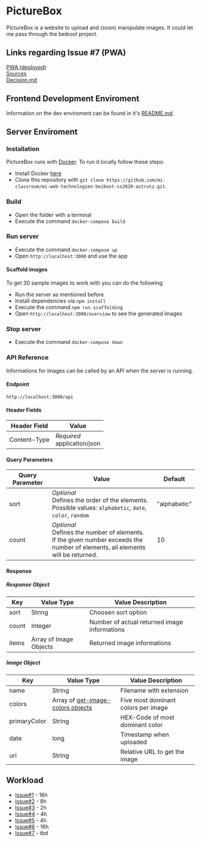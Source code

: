 # PictureBox

PictureBox is a website to upload and (soon) manipulate images. It could let me pass through the beiboot project.

## Links regarding Issue #7 (PWA)
[PWA (deployed)](https://astrutz.github.io/)   
[Sources](https://github.com/astrutz/mi-web-technologien-beiboot-ss2020-Dominikdeimel/tree/master/Frontend/devPage)   
[Decision.md](https://github.com/astrutz/mi-web-technologien-beiboot-ss2020-Dominikdeimel/blob/master/Frontend/devPage/Decision.md)   

## Frontend Development Enviroment
Information on the dev enviroment can be found in it's [README.md](https://github.com/mi-classroom/mi-web-technologien-beiboot-ss2020-astrutz/tree/master/dev/README.md).

## Server Enviroment

### Installation

PictureBox runs with [Docker](https://www.docker.com/). To run it locally follow these steps:

* Install Docker [here](https://docs.docker.com/get-docker/)
* Clone this repository with `git clone https://github.com/mi-classroom/mi-web-technologien-beiboot-ss2020-astrutz.git`.

### Build

* Open the folder with a terminal
* Execute the command `docker-compose build`

### Run server

* Execute the command `docker-compose up`
* Open `http://localhost:3000` and use the app

#### Scaffold images
To get 30 sample images to work with you can do the following:

* Run the server as mentioned before
* Install dependencies via `npm install`
* Execute the command `npm run scaffolding`
* Open `http://localhost:3000/overview` to see the generated images

### Stop server

* Execute the command `docker-compose down`

### API Reference
Informations for images can be called by an API when the server is running.

#### Endpoint

`http://localhost:3000/api`

#### Header Fields

| Header Field | Value                           |
|--------------|---------------------------------|
| Content-Type | *Required* <br>application/json |

#### Query Parameters

| Query Parameter | Value  | Default      |
|-----------------|--------|--------------|
| sort  | *Optional* <br>Defines the order of the elements. <br>Possible values: `alphabetic`, `date`, `color`, `random`  | "alphabetic" |
| count | *Optional*<br>Defines the number of elements.<br>If the given number exceeds the number of elements, all elements will be returned. | 10  |

#### Response

##### Response Object

| Key   | Value Type             | Value Description                            |
|-------|------------------------|----------------------------------------------|
| sort  | String                 | Choosen sort option                          |
| count | Integer                | Number of actual returned image informations |
| items | Array of Image Objects | Returned image informations                  |

##### Image Object

| Key    | Value Type                                                                     | Value Description                   |
|--------|--------------------------------------------------------------------------------|-------------------------------------|
| name   | String                                                                         | Filename with extension             |
| colors | Array of [get-image-colors objects](http://npmjs.org/package/get-image-colors) | Five most dominant colors per image |
| primaryColor   | String                                                                           | HEX-Code of most dominant color             |
| date   | long                                                                           | Timestamp when uploaded             |
| url    | String                                                                         | Relative URL to get the image       |

## Workload

* [Issue#1](https://github.com/mi-classroom/mi-master-wt-beiboot-2020/issues/1) - 16h
* [Issue#2](https://github.com/mi-classroom/mi-master-wt-beiboot-2020/issues/2) - 8h
* [Issue#3](https://github.com/mi-classroom/mi-master-wt-beiboot-2020/issues/3) - 2h
* [Issue#4](https://github.com/mi-classroom/mi-master-wt-beiboot-2020/issues/4) - 4h
* [Issue#5](https://github.com/mi-classroom/mi-master-wt-beiboot-2020/issues/5) - 4h
* [Issue#6](https://github.com/mi-classroom/mi-master-wt-beiboot-2020/issues/6) - 16h
* [Issue#7](https://github.com/mi-classroom/mi-master-wt-beiboot-2020/issues/7) - tbd

